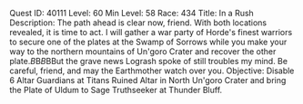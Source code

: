 Quest ID: 40111
Level: 60
Min Level: 58
Race: 434
Title: In a Rush
Description: The path ahead is clear now, friend. With both locations revealed, it is time to act. I will gather a war party of Horde's finest warriors to secure one of the plates at the Swamp of Sorrows while you make your way to the northern mountains of Un'goro Crater and recover the other plate.$B$B<Sage rubs his chin.>$B$BBut the grave news Logrash spoke of still troubles my mind. Be careful, friend, and may the Earthmother watch over you.
Objective: Disable 6 Altar Guardians at Titans Ruined Altar in North Un'goro Crater and bring the Plate of Uldum to Sage Truthseeker at Thunder Bluff.
